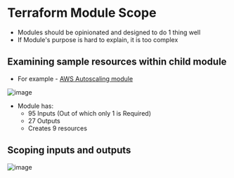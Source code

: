 # Terraform Module Scope
- Modules should be opinionated and designed to do 1 thing well
- If Module's purpose is hard to explain, it is too complex

## Examining sample resources within child module
- For example - [AWS Autoscaling module](https://registry.terraform.io/modules/terraform-aws-modules/autoscaling/aws/latest)

![image](https://github.com/niravmsoni/terraform-aws/assets/6556021/a958d2e3-0e69-4fe8-a683-5b455b77d311)

- Module has:
    - 95 Inputs (Out of which only 1 is Required)
    - 27 Outputs
    - Creates 9 resources

## Scoping inputs and outputs
![image](https://github.com/niravmsoni/terraform-aws/assets/6556021/0b680037-c05b-42f9-9d29-f80bbf649f25)
